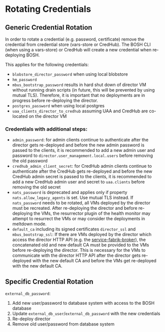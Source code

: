 # Rotating Credentials

## Generic Credential Rotation

In order to rotate a credential (e.g. password, certificate) remove the
credential from credential store (vars-store or CredHub).
The BOSH CLI (when using a vars-store) or CredHub will create a new credential
when re-deploying BOSH.

This applies for the following credentials:

* `blobstore_director_password` when using local blobstore
* `hm_password`
* `mbus_bootstrap_password` results in hard shut down of director VM
  without running drain scripts (in future, this will be prevented by using
  mutual TLS). Therefore, it is important that no deployments are in progress
  before re-deploying the director.
* `postgres_password` when using local postgres
* `uaa_clients_director_to_credhub` assuming UAA and CredHub are co-located on
  the director VM

### Credentials with additional steps:

* `admin_password`: for admin clients continue to authenticate after
the director gets re-deployed and before the new admin password is passed to the clients,
it is recommended to add a new admin user and password to `director.user_management.local.users` before removing the old password
* `credhub_admin_client_secret`: for CredHub admin clients continue to authenticate after
the CredHub gets re-deployed and before the new CredHub admin secret is passed to the clients,
it is recommended to add a new CredHub admin user and secret to `uaa.clients` before removing the old secret
* `nats_password` is deprecated and applies only if property
`nats.allow_legacy_agents` is set. Use mutual TLS instead. If `nats_password` needs to be rotated, all VMs deployed by the
director must be recreated. After re-deploying the director and before
re-deploying the VMs, the resurrector plugin of the health monitor may attempt
to resurrect the VMs or may consider the deployments in meltdown mode.
* `default_ca` including its signed certificates `director_ssl` and `mbus_bootstrap_ssl`:
If there are VMs deployed by the director which access the director HTTP API (e.g. the [service-fabrik-broker](https://github.com/cloudfoundry-incubator/service-fabrik-broker)), the concatenated old and new default
CA must be provided to the VMs before re-deploying the director. This is necessary for the VMs to communicate with the director HTTP API
after the director gets re-deployed with the new default CA and
before the VMs get re-deployed with the new default CA.

## Specific Credential Rotation

`external_db_password`:

1. Add new user/password to database system with access to the BOSH database
1. Update `external_db_user`/`external_db_password` with the new credentials
1. Re-deploy director
1. Remove old user/password from database system
